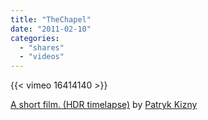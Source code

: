 ```yaml
---
title: "TheChapel"
date: "2011-02-10"
categories:
  - "shares"
  - "videos"
---
```


{{< vimeo 16414140 >}}

[A short film. (HDR timelapse)](http://vimeo.com/16414140) by [Patryk Kizny](http://vimeo.com/pacocreative)
